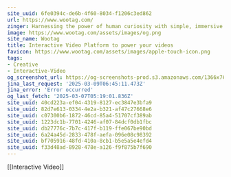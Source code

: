```yaml
---
site_uuid: 6fe0394c-de6b-4f60-8034-f1206c3ed862
url: https://www.wootag.com/
zinger: Harnessing the power of human curiosity with simple, immersive interactions, directly within any visuals.
image: https://www.wootag.com/assets/images/og.png
site_name: Wootag
title: Interactive Video Platform to power your videos
favicon: https://www.wootag.com/assets/images/apple-touch-icon.png
tags:
- Creative
- Interactive-Video
og_screenshot_url: https://og-screenshots-prod.s3.amazonaws.com/1366x768/80/false/8b823376178ec491af93605c44917c66d41590cc5222772ddd9f24476ea9cf6f.jpeg
jina_last_request: '2025-03-09T06:45:11.473Z'
jina_error: 'Error occurred'
og_last_fetch: '2025-03-07T05:19:01.836Z'
site_uuid: 40cd223a-ef04-4319-8127-ec3847e3bfa9
site_uuid: 82d7e613-0334-4e2a-b321-af47c27668e6
site_uuid: c07300b6-1872-46cd-85a4-51707cf389ab
site_uuid: 1223dc1b-7701-4246-af07-84dcf0db1fbc
site_uuid: db27776c-7b7c-417f-b119-ffe067be90bd
site_uuid: 6a24a45d-2833-478f-aefa-096e08c98392
site_uuid: bf705916-48fd-410a-8cb1-b5e5a5e4efd4
site_uuid: f33d48ad-8928-478e-a126-f9f875b7f690
---
```

[[Interactive Video]]
